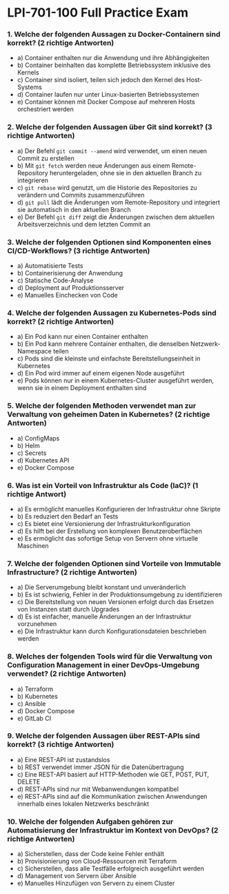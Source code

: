 # LPI-701-100 Full Practice Exam

### 1. Welche der folgenden Aussagen zu Docker-Containern sind korrekt? (2 richtige Antworten)
- a) Container enthalten nur die Anwendung und ihre Abhängigkeiten
- b) Container beinhalten das komplette Betriebssystem inklusive des Kernels
- c) Container sind isoliert, teilen sich jedoch den Kernel des Host-Systems
- d) Container laufen nur unter Linux-basierten Betriebssystemen
- e) Container können mit Docker Compose auf mehreren Hosts orchestriert werden

### 2. Welche der folgenden Aussagen über Git sind korrekt? (3 richtige Antworten)
- a) Der Befehl `git commit --amend` wird verwendet, um einen neuen Commit zu erstellen
- b) Mit `git fetch` werden neue Änderungen aus einem Remote-Repository heruntergeladen, ohne sie in den aktuellen Branch zu integrieren
- c) `git rebase` wird genutzt, um die Historie des Repositories zu verändern und Commits zusammenzuführen
- d) `git pull` lädt die Änderungen vom Remote-Repository und integriert sie automatisch in den aktuellen Branch
- e) Der Befehl `git diff` zeigt die Änderungen zwischen dem aktuellen Arbeitsverzeichnis und dem letzten Commit an

### 3. Welche der folgenden Optionen sind Komponenten eines CI/CD-Workflows? (3 richtige Antworten)
- a) Automatisierte Tests
- b) Containerisierung der Anwendung
- c) Statische Code-Analyse
- d) Deployment auf Produktionsserver
- e) Manuelles Einchecken von Code

### 4. Welche der folgenden Aussagen zu Kubernetes-Pods sind korrekt? (2 richtige Antworten)
- a) Ein Pod kann nur einen Container enthalten
- b) Ein Pod kann mehrere Container enthalten, die denselben Netzwerk-Namespace teilen
- c) Pods sind die kleinste und einfachste Bereitstellungseinheit in Kubernetes
- d) Ein Pod wird immer auf einem eigenen Node ausgeführt
- e) Pods können nur in einem Kubernetes-Cluster ausgeführt werden, wenn sie in einem Deployment enthalten sind

### 5. Welche der folgenden Methoden verwendet man zur Verwaltung von geheimen Daten in Kubernetes? (2 richtige Antworten)
- a) ConfigMaps
- b) Helm
- c) Secrets
- d) Kubernetes API
- e) Docker Compose

### 6. Was ist ein Vorteil von Infrastruktur als Code (IaC)? (1 richtige Antwort)
- a) Es ermöglicht manuelles Konfigurieren der Infrastruktur ohne Skripte
- b) Es reduziert den Bedarf an Tests
- c) Es bietet eine Versionierung der Infrastrukturkonfiguration
- d) Es hilft bei der Erstellung von komplexen Benutzeroberflächen
- e) Es ermöglicht das sofortige Setup von Servern ohne virtuelle Maschinen

### 7. Welche der folgenden Optionen sind Vorteile von Immutable Infrastructure? (2 richtige Antworten)
- a) Die Serverumgebung bleibt konstant und unveränderlich
- b) Es ist schwierig, Fehler in der Produktionsumgebung zu identifizieren
- c) Die Bereitstellung von neuen Versionen erfolgt durch das Ersetzen von Instanzen statt durch Upgrades
- d) Es ist einfacher, manuelle Änderungen an der Infrastruktur vorzunehmen
- e) Die Infrastruktur kann durch Konfigurationsdateien beschrieben werden

### 8. Welches der folgenden Tools wird für die Verwaltung von Configuration Management in einer DevOps-Umgebung verwendet? (2 richtige Antworten)
- a) Terraform
- b) Kubernetes
- c) Ansible
- d) Docker Compose
- e) GitLab CI

### 9. Welche der folgenden Aussagen über REST-APIs sind korrekt? (3 richtige Antworten)
- a) Eine REST-API ist zustandslos
- b) REST verwendet immer JSON für die Datenübertragung
- c) Eine REST-API basiert auf HTTP-Methoden wie GET, POST, PUT, DELETE
- d) REST-APIs sind nur mit Webanwendungen kompatibel
- e) REST-APIs sind auf die Kommunikation zwischen Anwendungen innerhalb eines lokalen Netzwerks beschränkt

### 10. Welche der folgenden Aufgaben gehören zur Automatisierung der Infrastruktur im Kontext von DevOps? (2 richtige Antworten)
- a) Sicherstellen, dass der Code keine Fehler enthält
- b) Provisionierung von Cloud-Ressourcen mit Terraform
- c) Sicherstellen, dass alle Testfälle erfolgreich ausgeführt werden
- d) Management von Servern über Ansible
- e) Manuelles Hinzufügen von Servern zu einem Cluster

